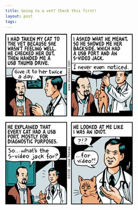 ```yaml
--- 
title: Going to a vet? Check this first!
layout: post
tags: 
---
```

![](/tumblr_files/tumblr_l4n41zWqcP1qz4sszo1_400.jpg)

